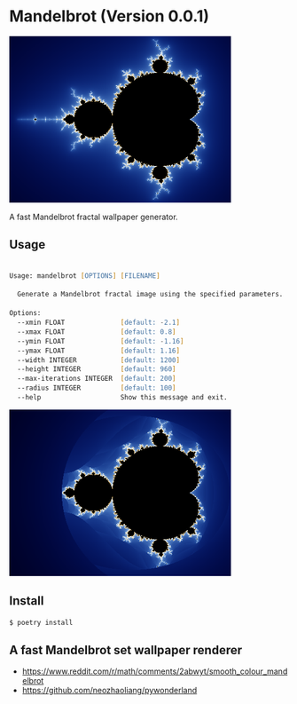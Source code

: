 # Mandelbrot (Version 0.0.1)

![Mandelbrot](docs/pics/mandelbrot_wallpaper.png)

A fast Mandelbrot fractal wallpaper generator. 

## Usage

```zsh

Usage: mandelbrot [OPTIONS] [FILENAME]

  Generate a Mandelbrot fractal image using the specified parameters.

Options:
  --xmin FLOAT              [default: -2.1]
  --xmax FLOAT              [default: 0.8]
  --ymin FLOAT              [default: -1.16]
  --ymax FLOAT              [default: 1.16]
  --width INTEGER           [default: 1200]
  --height INTEGER          [default: 960]
  --max-iterations INTEGER  [default: 200]
  --radius INTEGER          [default: 100]
  --help                    Show this message and exit.
```

![Radius](docs/pics/radius2.png)


## Install

```zsh
$ poetry install
```

## A fast Mandelbrot set wallpaper renderer

- https://www.reddit.com/r/math/comments/2abwyt/smooth_colour_mandelbrot
- https://github.com/neozhaoliang/pywonderland
